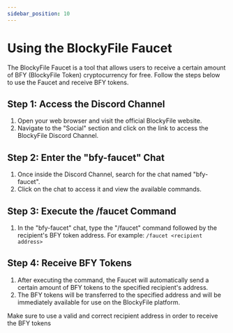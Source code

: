 ```yaml
---
sidebar_position: 10
---
```


# Using the BlockyFile Faucet

The BlockyFile Faucet is a tool that allows users to receive a certain amount of BFY (BlockyFile Token) cryptocurrency for free. Follow the steps below to use the Faucet and receive BFY tokens.

## Step 1: Access the Discord Channel

1. Open your web browser and visit the official BlockyFile website.
2. Navigate to the "Social" section and click on the link to access the BlockyFile Discord Channel.

## Step 2: Enter the "bfy-faucet" Chat

1. Once inside the Discord Channel, search for the chat named "bfy-faucet".
2. Click on the chat to access it and view the available commands.

## Step 3: Execute the /faucet Command

1. In the "bfy-faucet" chat, type the "/faucet" command followed by the recipient's BFY token address.
   For example: `/faucet <recipient address>`

## Step 4: Receive BFY Tokens

1. After executing the command, the Faucet will automatically send a certain amount of BFY tokens to the specified recipient's address.
2. The BFY tokens will be transferred to the specified address and will be immediately available for use on the BlockyFile platform.

Make sure to use a valid and correct recipient address in order to receive the BFY tokens
